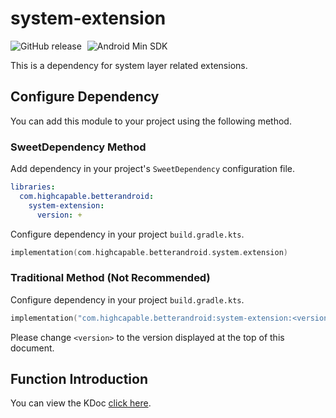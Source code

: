 # system-extension

![GitHub release](https://img.shields.io/github/v/release/BetterAndroid/BetterAndroid?display_name=release&logo=github&color=green&filter=system-extension-*)
<span style="margin-left: 5px"/>
![Android Min SDK](https://img.shields.io/badge/Min%20SDK-21-orange?logo=android)

This is a dependency for system layer related extensions.

## Configure Dependency

You can add this module to your project using the following method.

### SweetDependency Method

Add dependency in your project's `SweetDependency` configuration file.

```yaml
libraries:
  com.highcapable.betterandroid:
    system-extension:
      version: +
```

Configure dependency in your project `build.gradle.kts`.

```kotlin
implementation(com.highcapable.betterandroid.system.extension)
```

### Traditional Method (Not Recommended)

Configure dependency in your project `build.gradle.kts`.

```kotlin
implementation("com.highcapable.betterandroid:system-extension:<version>")
```

Please change `<version>` to the version displayed at the top of this document.

## Function Introduction

You can view the KDoc [click here](https://betterandroid.github.io/BetterAndroid/KDoc/system-extension).

<!--------------- To be migrated ---------------

**Functional Structure**

- [x] System Component Extensions
    - ApplicationFactory
        - Application related function extensions, such as PackageManager, PackageInfo, ApplicationInfo
    - BroadcastFactory
        - System broadcast related function extensions
    - ClipboardFactory
        - System clipboard extensions
    - IntentFactory
        - Intent related function extensions
    - ServiceFactory
        - System service extensions
- [x] System Tools Extensions
    - SystemVersion
        - Integrated SDK tools of android.os.Build
    - SystemKind
        - Collected common third-party ROMs or manufacturer-customized Android system type tool
    - SystemProperties
        - Extensions to android.os.SystemProperties that are not directly accessible

--------------- To be migrated --------------->